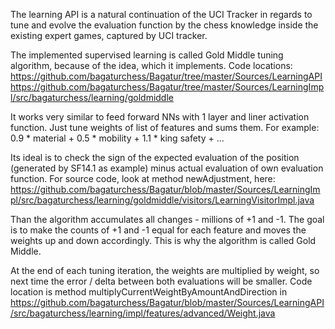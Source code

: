
The learning API is a natural continuation of the UCI Tracker in regards to tune and evolve the evaluation function
by the chess knowledge inside the existing expert games, captured by UCI tracker. 

The implemented supervised learning is called Gold Middle tuning algorithm, because of the idea, which it implements.
Code locations:
https://github.com/bagaturchess/Bagatur/tree/master/Sources/LearningAPI
https://github.com/bagaturchess/Bagatur/tree/master/Sources/LearningImpl/src/bagaturchess/learning/goldmiddle

It works very similar to feed forward NNs with 1 layer and liner activation function.
Just tune weights of list of features and sums them.
For example: 0.9 * material + 0.5 * mobility + 1.1 * king safety + ...

Its ideal is to check the sign of the expected evaluation of the position (generated by SF14.1 as example) minus actual evaluation of own evaluation function. For source code, look at method newAdjustment, here: https://github.com/bagaturchess/Bagatur/blob/master/Sources/LearningImpl/src/bagaturchess/learning/goldmiddle/visitors/LearningVisitorImpl.java

Than the algorithm accumulates all changes - millions of +1 and -1.
The goal is to make the counts of +1 and -1 equal for each feature and moves the weights up and down accordingly. This is why the algorithm is called Gold Middle.

At the end of each tuning iteration, the weights are multiplied by weight, so next time the error / delta between both evaluations will be smaller.
Code location is method multiplyCurrentWeightByAmountAndDirection in https://github.com/bagaturchess/Bagatur/blob/master/Sources/LearningAPI/src/bagaturchess/learning/impl/features/advanced/Weight.java
